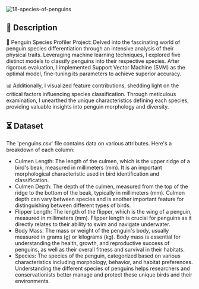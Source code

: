 
![18-species-of-penguins](https://github.com/NadirZamouche/Penguin-Species-Classifier/assets/95188070/e3505b07-679a-4e53-b823-d312fe79b136)

## 📝 Description
🐧 Penguin Species Profiler Project: Delved into the fascinating world of penguin species differentiation through an intensive analysis of their physical traits. Leveraging machine learning techniques, I explored five distinct models to classify penguins into their respective species. After rigorous evaluation, I implemented Support Vector Machine (SVM) as the optimal model, fine-tuning its parameters to achieve superior accuracy.

📊 Additionally, I visualized feature contributions, shedding light on the critical factors influencing species classification. Through meticulous examination, I unearthed the unique characteristics defining each species, providing valuable insights into penguin morphology and diversity.

## ⏳ Dataset
The 'penguins.csv'  file contains data on various attributes. Here's a breakdown of each column:
- Culmen Length: The length of the culmen, which is the upper ridge of a bird's beak, measured in millimeters (mm). It is an important morphological characteristic used in bird identification and classification.
- Culmen Depth: The depth of the culmen, measured from the top of the ridge to the bottom of the beak, typically in millimeters (mm). Culmen depth can vary between species and is another important feature for distinguishing between different types of birds.
- Flipper Length: The length of the flipper, which is the wing of a penguin, measured in millimeters (mm). Flipper length is crucial for penguins as it directly relates to their ability to swim and navigate underwater.
- Body Mass: The mass or weight of the penguin's body, usually measured in grams (g) or kilograms (kg). Body mass is essential for understanding the health, growth, and reproductive success of penguins, as well as their overall fitness and survival in their habitats.
- Species: The species of the penguin, categorized based on various characteristics including morphology, behavior, and habitat preferences. Understanding the different species of penguins helps researchers and conservationists better manage and protect these unique birds and their environments.
